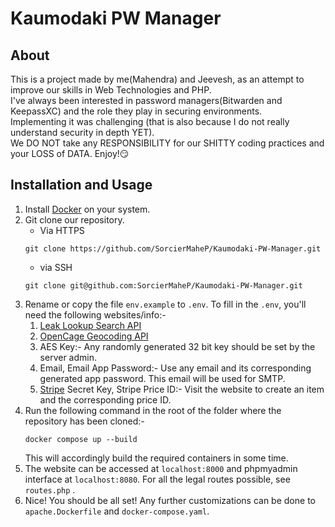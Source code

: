 # Kaumodaki PW Manager

## About
This is a project made by me(Mahendra) and Jeevesh, as an attempt to improve our skills in Web Technologies and PHP.  
I've always been interested in password managers(Bitwarden and KeepassXC) and the role they play in securing environments.  
Implementing it was challenging (that is also because I do not really understand security in depth YET).  
We DO NOT take any RESPONSIBILITY for our SHITTY coding practices and your LOSS of DATA.
Enjoy!:smirk:  

## Installation and Usage
1. Install [Docker](https://www.docker.com/get-started/) on your system.  
1. Git clone our repository.
    - Via HTTPS
    ```
    git clone https://github.com/SorcierMaheP/Kaumodaki-PW-Manager.git
    ```
    - via SSH
    ```
    git clone git@github.com:SorcierMaheP/Kaumodaki-PW-Manager.git
    ```  
1. Rename or copy the file `env.example` to `.env`. To fill in the `.env`, you'll need the following websites/info:-
    1. [Leak Lookup Search API](https://leak-lookup.com/)
    1. [OpenCage Geocoding API](https://opencagedata.com/)
    1. AES Key:- Any randomly generated 32 bit key should be set by the server admin.
    1. Email, Email App Password:- Use any email and its corresponding generated app password. This email will be used for SMTP.
    1. [Stripe](https://stripe.com/) Secret Key, Stripe Price ID:- Visit the website to create an item and the corresponding price ID.  
1. Run the following command in the root of the folder where the repository has been cloned:-
    ```
    docker compose up --build
    ```
    This will accordingly build the required containers in some time.  
1. The website can be accessed at `localhost:8000` and phpmyadmin interface at `localhost:8080`. For all the legal routes possible, see `routes.php` .  
1. Nice! You should be all set! Any further customizations can be done to `apache.Dockerfile` and `docker-compose.yaml`.  
